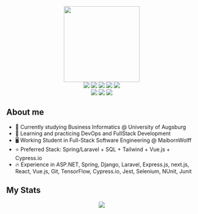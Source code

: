 <div id="header" align="center">
  <div>
    <img src="https://avatars.githubusercontent.com/u/63547957?v=4" width="200"/>  
  </div>
  <div>
    <img src="https://img.shields.io/badge/C-00599C?style=for-the-badge&logo=c&logoColor=white"/>  
    <img src="https://img.shields.io/badge/C%23-239120?style=for-the-badge&logo=c-sharp&logoColor=white"/>  
    <img src="https://img.shields.io/badge/Java-ED8B00?style=for-the-badge&logo=java&logoColor=white"/> 
    <img src="https://img.shields.io/badge/PHP-777BB4?style=for-the-badge&logo=php&logoColor=white"/> 
    <img src="https://img.shields.io/badge/Python-FFD43B?style=for-the-badge&logo=python&logoColor=blue"/> 
    
  </div>
  <div>
    <img src="https://img.shields.io/badge/HTML5-E34F26?style=for-the-badge&logo=html5&logoColor=white"/> 
    <img src="https://img.shields.io/badge/CSS3-1572B6?style=for-the-badge&logo=css3&logoColor=white"/> 
    <img src="https://img.shields.io/badge/JavaScript-323330?style=for-the-badge&logo=javascript&logoColor=F7DF1Ee"/> 
  </div>
</div>

<h2>About me</h2>
  <ul>
  <li>🏫 Currently studying Business Informatics @ University of Augsburg</li>
  <li>📖 Learning and practicing DevOps and FullStack Development</li>
  <li>🖥️ Working Student in Full-Stack Software Engineering @ MaibornWolff</li>
  <li>⭐ Preferred Stack: Spring/Laravel + SQL + Tailwind + Vue.js + Cypress.io</li>
  <li>🔥 Experience in ASP.NET, Spring, Django, Laravel, Express.js, next.js, 
React, Vue.js, Git, TensorFlow, Cypress.io, Jest, Selenium, 
NUnit, Junit</li>
  </ul>
<h2>My Stats</h2>
<div align="center">
  <img src="https://github-readme-stats.vercel.app/api?username=Clodolt&count_private=true&show_icons=true&theme=tokyonight"/>
</div>
<!--
<div align="center">
  <img src="http://github-readme-streak-stats.herokuapp.com?user=clodolt&theme=dark&date_format=M%20j%5B%2C%20Y%5D"/>
</div>
-->
